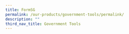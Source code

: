 ```yaml
---
title: FormSG
permalink: /our-products/government-tools/permalink/
description: ""
third_nav_title: Government Tools
---
```

